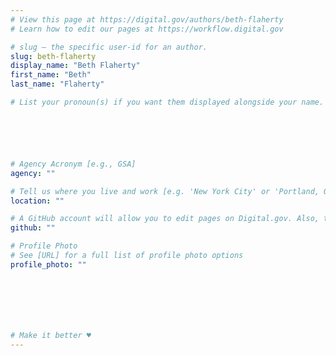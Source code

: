 ```yaml
---
# View this page at https://digital.gov/authors/beth-flaherty
# Learn how to edit our pages at https://workflow.digital.gov

# slug — the specific user-id for an author.
slug: beth-flaherty
display_name: "Beth Flaherty"
first_name: "Beth"
last_name: "Flaherty"

# List your pronoun(s) if you want them displayed alongside your name. If blank, we'll use just your name. Learn more http://mypronouns.org






# Agency Acronym [e.g., GSA]
agency: ""

# Tell us where you live and work [e.g. 'New York City' or 'Portland, OR']
location: ""

# A GitHub account will allow you to edit pages on Digital.gov. Also, the image used in your GitHub account can be used to populate your digital.gov profile photo. Learn more about getting a Github account at [URL]
github: ""

# Profile Photo
# See [URL] for a full list of profile photo options
profile_photo: ""







# Make it better ♥
---
```

